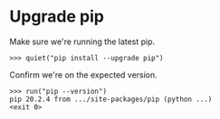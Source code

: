 # Upgrade pip

Make sure we're running the latest pip.

    >>> quiet("pip install --upgrade pip")

Confirm we're on the expected version.

    >>> run("pip --version")
    pip 20.2.4 from .../site-packages/pip (python ...)
    <exit 0>
